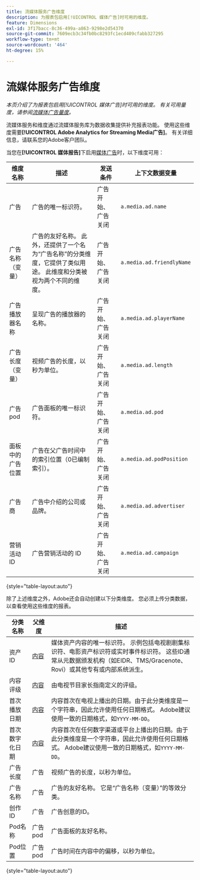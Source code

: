 ```yaml
---
title: 流媒体服务广告维度
description: 为报表包启用[!UICONTROL 媒体广告]时可用的维度。
feature: Dimensions
exl-id: 3f17bacc-8c36-499a-a863-9298e2d54370
source-git-commit: 7609ecb3c34fb0bc8293fc1ecd409cfabb327295
workflow-type: tm+mt
source-wordcount: '464'
ht-degree: 15%

---
```


# 流媒体服务广告维度

*本页介绍了为报表包启用[!UICONTROL 媒体广告]时可用的维度。 有关可用量度，请参阅[流媒体广告量度](../metrics/sm-ads.md)。*

流媒体服务和维度通过流媒体服务库为数据收集提供补充报表功能。 使用这些维度需要&#x200B;**[!UICONTROL Adobe Analytics for Streaming Media广告]**。 有关详细信息，请联系您的Adobe客户团队。

当您在&#x200B;**[!UICONTROL 媒体报告]**&#x200B;下启用[媒体广告](/help/admin/admin/c-manage-report-suites/c-edit-report-suites/media-management.md)时，以下维度可用：

| 维度名称 | 描述 | 发送条件 | 上下文数据变量 |
| --- | --- | --- | --- |
| 广告 | 广告的唯一标识符。 | 广告开始、广告关闭 | `a.media.ad.name` |
| 广告名称（变量） | 广告的友好名称。 此外，还提供了一个名为“广告名称”的分类维度，它提供了类似用途。 此维度和分类被视为两个不同的维度。 | 广告开始、广告关闭 | `a.media.ad.friendlyName` |
| 广告播放器名称 | 呈现广告的播放器的名称。 | 广告开始、广告关闭 | `a.media.ad.playerName` |
| 广告长度（变量） | 视频广告的长度，以秒为单位。 | 广告开始、广告关闭 | `a.media.ad.length` |
| 广告pod | 广告面板的唯一标识符。 | 广告开始、广告关闭 | `a.media.ad.pod` |
| 面板中的广告位置 | 广告在父广告时间中的索引位置（0已编制索引）。 | 广告开始、广告关闭 | `a.media.ad.podPosition` |
| 广告商 | 广告中介绍的公司或品牌。 | 广告开始、广告关闭 | `a.media.ad.advertiser` |
| 营销活动 ID | 广告营销活动的 ID | 广告开始、广告关闭 | `a.media.ad.campaign` |

{style="table-layout:auto"}

除了上述维度之外，Adobe还会自动创建以下分类维度。 您必须上传分类数据，以查看使用这些维度的报表。

| 分类名称 | 父维度 | 描述 |
| --- | --- | --- |
| 资产 ID | [内容](sm-core.md) | 媒体资产内容的唯一标识符。 示例包括电视剧剧集标识符、电影资产标识符或实时事件标识符。 这些ID通常从元数据颁发机构（如EIDR、TMS/Gracenote、Rovi）或其他专有或内部系统派生。 |
| 内容评级 | [内容](sm-core.md) | 由电视节目家长指南定义的评级。 |
| 首次播放日期 | [内容](sm-core.md) | 内容首次在电视上播出的日期。由于此分类维度是一个字符串，因此允许使用任何日期格式。 Adobe建议使用一致的日期格式，如`YYYY-MM-DD`。 |
| 首次数字化日期 | [内容](sm-core.md) | 内容首次在任何数字渠道或平台上播出的日期。由于此分类维度是一个字符串，因此允许使用任何日期格式。 Adobe建议使用一致的日期格式，如`YYYY-MM-DD`。 |
| 广告长度 | 广告 | 视频广告的长度，以秒为单位。 |
| 广告名称 | 广告 | 广告的友好名称。 它是“广告名称（变量）”的等效分类。 |
| 创作 ID | 广告 | 广告创意的ID。 |
| Pod名称 | 广告pod | 广告面板的友好名称。 |
| Pod位置 | 广告pod | 广告时间在内容中的偏移，以秒为单位。 |

{style="table-layout:auto"}
